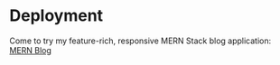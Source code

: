 # Deployment
Come to try my feature-rich, responsive MERN Stack blog application: [MERN Blog](https://mern-blog-6atr.onrender.com/)
